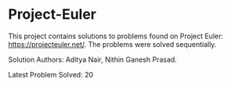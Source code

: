 # Project-Euler

This project contains solutions to problems found on Project Euler: https://projecteuler.net/. The problems were solved sequentially.

Solution Authors: Aditya Nair, Nithin Ganesh Prasad.

Latest Problem Solved: 20

